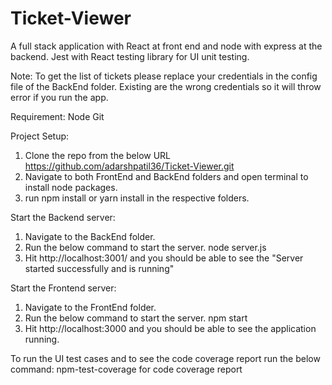 # Ticket-Viewer

A full stack application with React at front end and node with express at the backend.
Jest with React testing library for UI unit testing.

Note: To get the list of tickets please replace your credentials in the config file of the BackEnd folder. Existing are the wrong credentials so it will throw error if you run the app.

Requirement:
Node
Git

Project Setup:
1. Clone the repo from the below URL
https://github.com/adarshpatil36/Ticket-Viewer.git
2. Navigate to both FrontEnd and BackEnd folders and open terminal to install node packages.
3. run npm install or yarn install in the respective folders.

Start the Backend server:
1. Navigate to the BackEnd folder.
2. Run the below command to start the server. 
node server.js
3. Hit http://localhost:3001/ and you should be able to see the "Server started successfully and is running"


Start the Frontend server:
1. Navigate to the FrontEnd folder.
2. Run the below command to start the server. 
npm start
3. Hit http://localhost:3000 and you should be able to see the application running.

To run the UI test cases and to see the code coverage report run the below command:
npm-test-coverage for code coverage report
